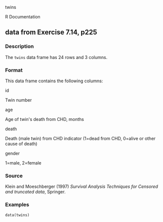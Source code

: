 twins

R Documentation

## data from Exercise 7.14, p225

### Description

The `twins` data frame has 24 rows and 3 columns.

### Format

This data frame contains the following columns:

id

Twin number

age

Age of twin's death from CHD, months

death

Death (male twin) from CHD indicator (1=dead from CHD, 0=alive or other cause
of death)

gender

1=male, 2=female

### Source

Klein and Moeschberger (1997) _Survival Analysis Techniques for Censored and
truncated data_, Springer.

### Examples

    
    data(twins)

